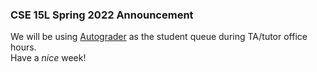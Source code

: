 ### **CSE 15L Spring 2022 Announcement**  
We will be using [Autograder](https://autograder.ucsd.edu) as the student queue during TA/tutor office hours.  
Have a *nice* week!  
